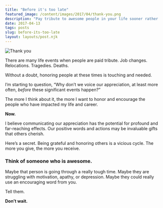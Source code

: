 ```yaml
---
title: "Before it's too late"
featured_image: /content/images/2017/04/thank-you.png
description: "Pay tribute to awesome people in your life sooner rather than later, even for the little things!"
date: 2017-04-13
tags: posts
slug: before-its-too-late
layout: layouts/post.njk
---
```


![Thank you](/content/images/2017/04/thank-you.png)

There are many life events when people are paid tribute. Job changes. Relocations. Tragedies. Deaths.

Without a doubt, honoring people at these times is touching and needed.

I’m starting to question, “Why don’t we voice our appreciation, at least more often, _before_ these significant events happen?”

The more I think about it, the more I want to honor and encourage the people who have impacted my life and career.

**Now.**

I believe communicating our appreciation has the potential for profound and far-reaching effects. Our positive words and actions may be invaluable gifts that others cherish.

Here’s a secret. Being grateful and honoring others is a vicious cycle. The more you give, the more you receive.

### Think of someone who is awesome.

Maybe that person is going through a really tough time. Maybe they are struggling with motivation, apathy, or depression. Maybe they could really use an encouraging word from you.

Tell them.

**Don’t wait.**
